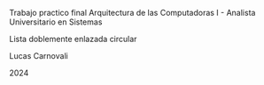 Trabajo practico final Arquitectura de las Computadoras I - Analista Universitario en Sistemas

Lista doblemente enlazada circular

Lucas Carnovali

2024
